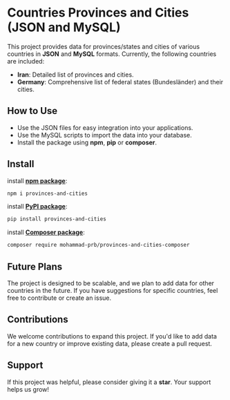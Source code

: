 # Countries Provinces and Cities (JSON and MySQL)

This project provides data for provinces/states and cities of various countries in **JSON** and **MySQL** formats. Currently, the following countries are included:

- **Iran**: Detailed list of provinces and cities.
- **Germany**: Comprehensive list of federal states (Bundesländer) and their cities.

## How to Use
- Use the JSON files for easy integration into your applications.
- Use the MySQL scripts to import the data into your database.
- Install the package using **npm**, **pip** or **composer**.

## Install
install [**npm package**](https://www.npmjs.com/package/provinces-and-cities):
```bash
npm i provinces-and-cities
```

install [**PyPI package**](https://pypi.org/project/provinces-and-cities):
```bash
pip install provinces-and-cities
```

install [**Composer package**](https://github.com/mohammad-prb/provinces-and-cities-composer):
```bash
composer require mohammad-prb/provinces-and-cities-composer
```

## Future Plans
The project is designed to be scalable, and we plan to add data for other countries in the future. If you have suggestions for specific countries, feel free to contribute or create an issue.

## Contributions
We welcome contributions to expand this project. If you'd like to add data for a new country or improve existing data, please create a pull request.

## Support
If this project was helpful, please consider giving it a **star**. Your support helps us grow!
